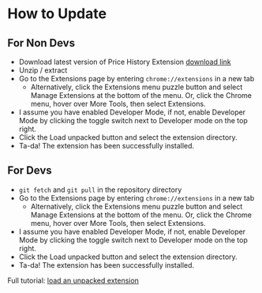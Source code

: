 # How to Update

## For Non Devs

- Download latest version of Price History Extension [download link](https://github.com/pricehistoryid/chrome-price-history/tags)
- Unzip / extract
- Go to the Extensions page by entering `chrome://extensions` in a new tab
    - Alternatively, click the Extensions menu puzzle button and select Manage Extensions at the bottom of the menu. Or, click the Chrome menu, hover over More Tools, then select Extensions.
- I assume you have enabled Developer Mode, if not, enable Developer Mode by clicking the toggle switch next to Developer mode on the top right.
- Click the Load unpacked button and select the extension directory.
- Ta-da! The extension has been successfully installed.

## For Devs

- `git fetch` and `git pull` in the repository directory
- Go to the Extensions page by entering `chrome://extensions` in a new tab
    - Alternatively, click the Extensions menu puzzle button and select Manage Extensions at the bottom of the menu. Or, click the Chrome menu, hover over More Tools, then select Extensions.
- I assume you have enabled Developer Mode, if not, enable Developer Mode by clicking the toggle switch next to Developer mode on the top right.
- Click the Load unpacked button and select the extension directory.
- Ta-da! The extension has been successfully installed.

Full tutorial: [load an unpacked extension](https://developer.chrome.com/docs/extensions/get-started/tutorial/hello-world#load-unpacked)
